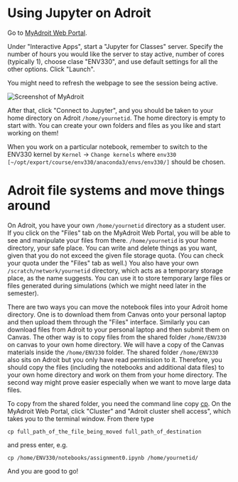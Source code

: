 # Using Jupyter on Adroit
Go to [MyAdroit Web Portal](https://myadroit.princeton.edu/).

Under "Interactive Apps", start a "Jupyter for Classes" server. Specify the number of hours you would like the server to stay active, number of cores (typically 1), choose clase "ENV330", and use default settings for all the other options. Click "Launch".

You might need to refresh the webpage to see the session being active.

![Screenshot of MyAdroit](https://user-images.githubusercontent.com/44583114/214600028-99acda37-c68c-4534-a0e9-4971d48665b3.png)

After that, click "Connect to Jupyter", and you should be taken to your home directory on Adroit `/home/yournetid`. The home directory is empty to start with. You can create your own folders and files as you like and start working on them!

When you work on a particular notebook, remember to switch to the ENV330 kernel by `Kernel` -> `Change kernels` where `env330 [~/opt/export/course/env330/anaconda3/envs/env330/]` should be chosen.

# Adroit file systems and move things around
On Adroit, you have your own `/home/yournetid` directory as a student user. If you click on the "Files" tab on the MyAdroit Web Portal, you will be able to see and manipulate your files from there. `/home/yournetid` is your home directory, your safe place. You can write and delete things as you want, given that you do not exceed the given file storage quota. (You can check your quota under the "Files" tab as well.) You also have your own `/scratch/network/yournetid` directory, which acts as a temporary storage place, as the name suggests. You can use it to store temporary large files or files generated during simulations (which we might need later in the semester).

There are two ways you can move the notebook files into your Adroit home directory. One is to download them from Canvas onto your personal laptop and then upload them through the "Files" interface. Similarly you can download files from Adroit to your personal laptop and then submit them on Canvas. The other way is to copy files from the shared folder `/home/ENV330` on canvas to your own home directory. We will have a copy of the Canvas materials inside the `/home/ENV330` folder. The shared folder `/home/ENV330` also sits on Adroit but you only have read permission to it. Therefore, you should copy the files (including the notebooks and additional data files) to your own home directory and work on them from your home directory. The second way might prove easier especially when we want to move large data files. 

To copy from the shared folder, you need the command line copy [cp](https://www.ibm.com/docs/en/aix/7.1?topic=files-copying-cp-command). 
On the MyAdroit Web Portal, click "Cluster" and "Adroit cluster shell access", which takes you to the terminal window. From there type 

`cp full_path_of_the_file_being_moved full_path_of_destination` 

and press enter, e.g. 

`cp /home/ENV330/notebooks/assignment0.ipynb /home/yournetid/`

And you are good to go!

